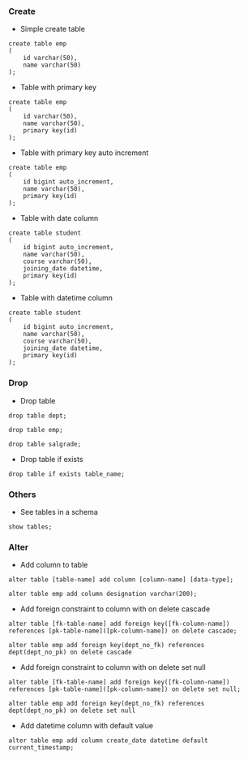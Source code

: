 ### Create
* Simple create table
```
create table emp
(
	id varchar(50),
	name varchar(50)
);
```
* Table with primary key
```
create table emp
(
	id varchar(50),
	name varchar(50),
	primary key(id)
);
```
* Table with primary key auto increment
```
create table emp
(
	id bigint auto_increment,
	name varchar(50),
	primary key(id)
);
```
* Table with date column
```
create table student
(
	id bigint auto_increment,
	name varchar(50),
	course varchar(50),
	joining_date datetime,
	primary key(id)
);
```
* Table with datetime column
```
create table student
(
	id bigint auto_increment,
	name varchar(50),
	course varchar(50),
	joining_date datetime,
	primary key(id)
);
```

### Drop
* Drop table
```
drop table dept;
```
```
drop table emp;
```
```
drop table salgrade;
```

* Drop table if exists
```
drop table if exists table_name;
```

### Others
* See tables in a schema
```
show tables;
```

### Alter
* Add column to table
```
alter table [table-name] add column [column-name] [data-type];

alter table emp add column designation varchar(200);
```
* Add foreign constraint to column with on delete cascade
```
alter table [fk-table-name] add foreign key([fk-column-name]) references [pk-table-name]([pk-column-name]) on delete cascade;

alter table emp add foreign key(dept_no_fk) references dept(dept_no_pk) on delete cascade
```
* Add foreign constraint to column with on delete set null
```
alter table [fk-table-name] add foreign key([fk-column-name]) references [pk-table-name]([pk-column-name]) on delete set null;

alter table emp add foreign key(dept_no_fk) references dept(dept_no_pk) on delete set null
```
* Add datetime column with default value
```
alter table emp add column create_date datetime default current_timestamp;
```